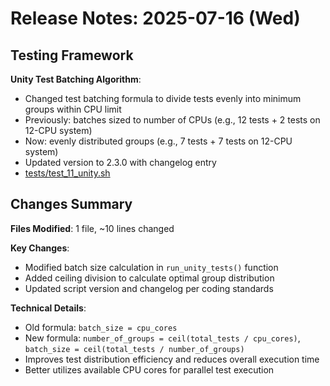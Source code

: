 # Release Notes: 2025-07-16 (Wed)

## Testing Framework

**Unity Test Batching Algorithm**:

- Changed test batching formula to divide tests evenly into minimum groups within CPU limit
- Previously: batches sized to number of CPUs (e.g., 12 tests + 2 tests on 12-CPU system)
- Now: evenly distributed groups (e.g., 7 tests + 7 tests on 12-CPU system)
- Updated version to 2.3.0 with changelog entry
- [tests/test_11_unity.sh](../../../tests/test_11_unity.sh)

## Changes Summary

**Files Modified**: 1 file, ~10 lines changed

**Key Changes**:

- Modified batch size calculation in `run_unity_tests()` function
- Added ceiling division to calculate optimal group distribution
- Updated script version and changelog per coding standards

**Technical Details**:

- Old formula: `batch_size = cpu_cores`
- New formula: `number_of_groups = ceil(total_tests / cpu_cores)`, `batch_size = ceil(total_tests / number_of_groups)`
- Improves test distribution efficiency and reduces overall execution time
- Better utilizes available CPU cores for parallel test execution
